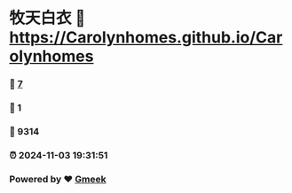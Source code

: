 # 牧天白衣 :link: https://Carolynhomes.github.io/Carolynhomes 
### :page_facing_up: [7](https://Carolynhomes.github.io/Carolynhomes/tag.html) 
### :speech_balloon: 1 
### :hibiscus: 9314 
### :alarm_clock: 2024-11-03 19:31:51 
### Powered by :heart: [Gmeek](https://github.com/Meekdai/Gmeek)
